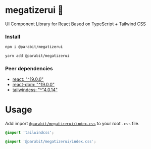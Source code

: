 # megatizerui 🚀

UI Component Library for React Based on TypeScript + Tailwind CSS

### Install

```bash
npm i @parabit/megatizerui
```

```bash
yarn add @parabit/megatizerui
```

### Peer dependencies

- [react: "^19.0.0"](https://react.dev/)
- [react-dom: "^19.0.0"](https://react.dev/)
- [tailwindcss: "^"4.0.14"](https://tailwindcss.com/)

# Usage

Add import [`@parabit/megatizerui/index.css`](https://github.com/parabit/megatizerui/blob/main/lib/styles/index.css) to your root `.css` file.

```css
@import 'tailwindcss';

@import '@parabit/megatizerui/index.css';
```
